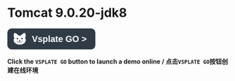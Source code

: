 # Tomcat 9.0.20-jdk8

<a href="https://www.vsplate.com/?docker-compose=https://github.com/vsplate/dcenvs/tomcat/9.0.20-jdk8"><img alt="VSPLATE GO" src="https://raw.githubusercontent.com/vsplate/images/master/vsgo_btn.png" width="200px"></a>

**Click the `VSPLATE GO` button to launch a demo online / 点击`VSPLATE GO`按钮创建在线环境**